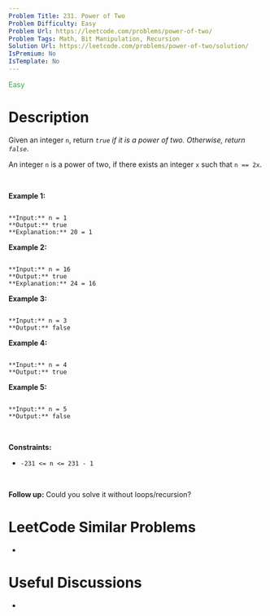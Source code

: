 ```yaml
---
Problem Title: 231. Power of Two
Problem Difficulty: Easy
Problem Url: https://leetcode.com/problems/power-of-two/
Problem Tags: Math, Bit Manipulation, Recursion
Solution Url: https://leetcode.com/problems/power-of-two/solution/
IsPremium: No
IsTemplate: No
---
```


<span style="color: rgb(67, 160, 71);">Easy</span>

# Description

Given an integer `n`, return *`true` if it is a power of two. Otherwise, return `false`*.


An integer `n` is a power of two, if there exists an integer `x` such that `n == 2x`.


 


**Example 1:**



```

**Input:** n = 1
**Output:** true
**Explanation:** 20 = 1

```

**Example 2:**



```

**Input:** n = 16
**Output:** true
**Explanation:** 24 = 16

```

**Example 3:**



```

**Input:** n = 3
**Output:** false

```

**Example 4:**



```

**Input:** n = 4
**Output:** true

```

**Example 5:**



```

**Input:** n = 5
**Output:** false

```

 


**Constraints:**


* `-231 <= n <= 231 - 1`


 


**Follow up:** Could you solve it without loops/recursion?

# LeetCode Similar Problems

- []()

# Useful Discussions

- []()
